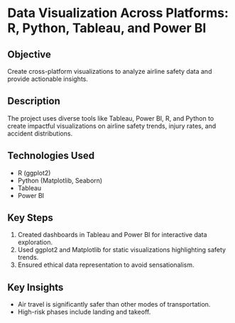 # Data Visualization Across Platforms: R, Python, Tableau, and Power BI

## Objective
Create cross-platform visualizations to analyze airline safety data and provide actionable insights.

## Description
The project uses diverse tools like Tableau, Power BI, R, and Python to create impactful visualizations on airline safety trends, injury rates, and accident distributions.

## Technologies Used
- R (ggplot2)
- Python (Matplotlib, Seaborn)
- Tableau
- Power BI

## Key Steps
1. Created dashboards in Tableau and Power BI for interactive data exploration.
2. Used ggplot2 and Matplotlib for static visualizations highlighting safety trends.
3. Ensured ethical data representation to avoid sensationalism.

## Key Insights
- Air travel is significantly safer than other modes of transportation.
- High-risk phases include landing and takeoff.
